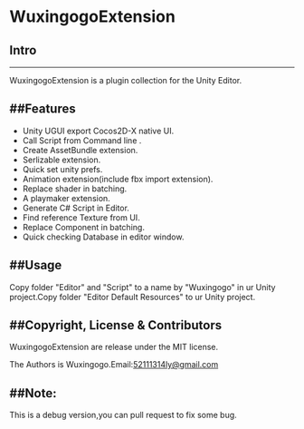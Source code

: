 # WuxingogoExtension

## Intro
------

WuxingogoExtension is a plugin collection for the Unity Editor.


##Features
------

* Unity UGUI export Cocos2D-X native UI.
* Call Script from Command line .
* Create AssetBundle extension.
* Serlizable extension.
* Quick set unity prefs.
* Animation extension(include fbx import extension).
* Replace shader in batching.
* A playmaker extension.
* Generate C# Script in Editor.
* Find reference Texture from UI.
* Replace Component in batching.
* Quick checking Database in editor window.


##Usage
-----------
Copy folder "Editor" and "Script" to a name by "Wuxingogo" in ur Unity project.Copy folder "Editor Default Resources" to ur Unity project.


##Copyright, License & Contributors
-----
WuxingogoExtension are release under the MIT license. 

The Authors is Wuxingogo.Email:52111314ly@gmail.com

##Note:
-----

This is a debug version,you can pull request to fix some bug.














